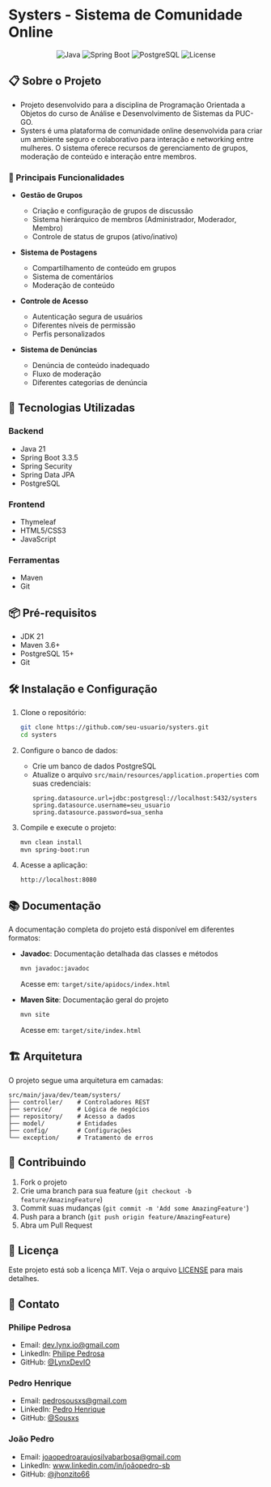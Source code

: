 # Systers - Sistema de Comunidade Online

<div align="center">

![Java](https://img.shields.io/badge/Java-21-orange)
![Spring Boot](https://img.shields.io/badge/Spring%20Boot-3.3.5-brightgreen)
![PostgreSQL](https://img.shields.io/badge/PostgreSQL-15%2B-blue)
![License](https://img.shields.io/badge/License-MIT-green)

</div>

## 📋 Sobre o Projeto
* Projeto desenvolvido para a disciplina de Programação Orientada a Objetos do curso de Análise e Desenvolvimento de Sistemas da PUC-GO.
* Systers é uma plataforma de comunidade online desenvolvida para criar um ambiente seguro e colaborativo para interação e networking entre mulheres. O sistema oferece recursos de gerenciamento de grupos, moderação de conteúdo e interação entre membros.

### 🌟 Principais Funcionalidades

- **Gestão de Grupos**
  - Criação e configuração de grupos de discussão
  - Sistema hierárquico de membros (Administrador, Moderador, Membro)
  - Controle de status de grupos (ativo/inativo)

- **Sistema de Postagens**
  - Compartilhamento de conteúdo em grupos
  - Sistema de comentários
  - Moderação de conteúdo

- **Controle de Acesso**
  - Autenticação segura de usuários
  - Diferentes níveis de permissão
  - Perfis personalizados

- **Sistema de Denúncias**
  - Denúncia de conteúdo inadequado
  - Fluxo de moderação
  - Diferentes categorias de denúncia

## 🚀 Tecnologias Utilizadas

### Backend
- Java 21
- Spring Boot 3.3.5
- Spring Security
- Spring Data JPA
- PostgreSQL

### Frontend
- Thymeleaf
- HTML5/CSS3
- JavaScript

### Ferramentas
- Maven
- Git

## 📦 Pré-requisitos

- JDK 21
- Maven 3.6+
- PostgreSQL 15+
- Git

## 🛠️ Instalação e Configuração

1. Clone o repositório:
   ```bash
   git clone https://github.com/seu-usuario/systers.git
   cd systers
   ```

2. Configure o banco de dados:
   - Crie um banco de dados PostgreSQL
   - Atualize o arquivo `src/main/resources/application.properties` com suas credenciais:
     ```properties
     spring.datasource.url=jdbc:postgresql://localhost:5432/systers
     spring.datasource.username=seu_usuario
     spring.datasource.password=sua_senha
     ```

3. Compile e execute o projeto:
   ```bash
   mvn clean install
   mvn spring-boot:run
   ```

4. Acesse a aplicação:
   ```
   http://localhost:8080
   ```

## 📚 Documentação

A documentação completa do projeto está disponível em diferentes formatos:

- **Javadoc**: Documentação detalhada das classes e métodos
  ```bash
  mvn javadoc:javadoc
  ```
  Acesse em: `target/site/apidocs/index.html`

- **Maven Site**: Documentação geral do projeto
  ```bash
  mvn site
  ```
  Acesse em: `target/site/index.html`

## 🏗️ Arquitetura

O projeto segue uma arquitetura em camadas:

```
src/main/java/dev/team/systers/
├── controller/    # Controladores REST
├── service/       # Lógica de negócios
├── repository/    # Acesso a dados
├── model/         # Entidades
├── config/        # Configurações
└── exception/     # Tratamento de erros
```

## 🤝 Contribuindo

1. Fork o projeto
2. Crie uma branch para sua feature (`git checkout -b feature/AmazingFeature`)
3. Commit suas mudanças (`git commit -m 'Add some AmazingFeature'`)
4. Push para a branch (`git push origin feature/AmazingFeature`)
5. Abra um Pull Request

## 📝 Licença

Este projeto está sob a licença MIT. Veja o arquivo [LICENSE](LICENSE) para mais detalhes.


## 📧 Contato

### Philipe Pedrosa
- Email: dev.lynx.io@gmail.com
- LinkedIn: [Philipe Pedrosa](https://www.linkedin.com/in/philipe-afonso-m-910b5a202/)
- GitHub: [@LynxDevIO](https://github.com/LynxDevIO) 

### Pedro Henrique
- Email: pedrosousxs@gmail.com
- LinkedIn: [Pedro Henrique](https://www.linkedin.com/in/sousxs/)
- GitHub: [@Sousxs](https://github.com/Sousxs)

### João Pedro
- Email: joaopedroaraujosilvabarbosa@gmail.com
- LinkedIn: www.linkedin.com/in/joãopedro-sb
- GitHub: [@jhonzito66](https://github.com/jhonzito66/)

